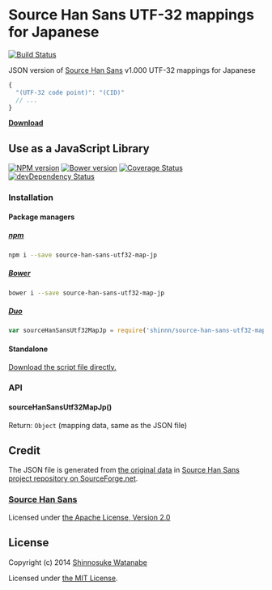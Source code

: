 # Source Han Sans UTF-32 mappings for Japanese

[![Build Status](https://travis-ci.org/shinnn/source-han-sans-utf32-map-jp.svg?branch=master)](https://travis-ci.org/shinnn/source-han-sans-utf32-map-jp)

JSON version of 
[Source Han Sans][githubrepo] v1.000 UTF-32 mappings for Japanese

```javascript
{
  "(UTF-32 code point)": "(CID)"
  // ...
}
```

[**Download**](https://raw.githubusercontent.com/shinnn/source-han-sans-utf32-map-jp/master/source-han-sans-utf32-map-jp.json)

## Use as a JavaScript Library

[![NPM version](https://badge.fury.io/js/source-han-sans-utf32-map-jp.svg)](https://www.npmjs.org/package/source-han-sans-utf32-map-jp)
[![Bower version](https://badge.fury.io/bo/source-han-sans-utf32-map-jp.svg)](https://github.com/shinnn/source-han-sans-utf32-map-jp/releases)
[![Coverage Status](https://img.shields.io/coveralls/shinnn/source-han-sans-utf32-map-jp.svg)](https://coveralls.io/r/shinnn/source-han-sans-utf32-map-jp)
[![devDependency Status](https://david-dm.org/shinnn/source-han-sans-utf32-map-jp/dev-status.svg)](https://david-dm.org/shinnn/source-han-sans-utf32-map-jp#info=devDependencies)

### Installation

#### Package managers

##### [npm](https://www.npmjs.org/)

```sh
npm i --save source-han-sans-utf32-map-jp
```

##### [Bower](http://bower.io/)

```sh
bower i --save source-han-sans-utf32-map-jp
```

##### [Duo](http://duojs.org/)

```javascript
var sourceHanSansUtf32MapJp = require('shinnn/source-han-sans-utf32-map-jp');
```

#### Standalone

[Download the script file directly.](https://raw.githubusercontent.com/shinnn/source-han-sans-utf32-map-jp/master/scripts/source-han-sans-utf32-map-jp.js)

### API

#### sourceHanSansUtf32MapJp()

Return: `Object` (mapping data, same as the JSON file)

## Credit

The JSON file is generated from [the original data](http://sourceforge.net/projects/source-han-sans.adobe/files/Resources/) in [Source Han Sans project repository on SourceForge.net](http://sourceforge.net/projects/source-han-sans.adobe/).

### [Source Han Sans][githubrepo]

Licensed under [the Apache License, Version 2.0](https://github.com/adobe-fonts/source-han-sans/blob/master/LICENSE.txt)

## License

Copyright (c) 2014 [Shinnosuke Watanabe](https://github.com/shinnn)

Licensed under [the MIT License](./LICENSE).

[githubrepo]: https://github.com/adobe-fonts/source-han-sans/
